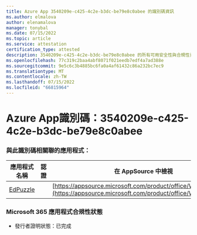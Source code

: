 ```yaml
---
title: Azure App 3540209e-c425-4c2e-b3dc-be79e8c0abee 的識別碼資訊
ms.author: elmalova
author: elenamalova
manager: tonybal
ms.date: 07/15/2022
ms.topic: article
ms.service: attestation
certification_type: attested
description: 3540209e-c425-4c2e-b3dc-be79e8c0abee 的所有可用安全性與合規性資訊。
ms.openlocfilehash: 77c319c2baa4abf8071f021eedb7edf4a7ad388e
ms.sourcegitcommit: 9e5c6c3b4885bc6fa0a4af61432c86a232bc7ec9
ms.translationtype: MT
ms.contentlocale: zh-TW
ms.lasthandoff: 07/15/2022
ms.locfileid: "66815964"
---
```

# <a name="azure-app-id-3540209e-c425-4c2e-b3dc-be79e8c0abee"></a>Azure App識別碼：3540209e-c425-4c2e-b3dc-be79e8c0abee


### <a name="apps-associated-with-this-id"></a>與此識別碼相關聯的應用程式：
| **應用程式名稱** | **認證** | **在 AppSource 中檢視** |
|--------------|---------------|-----------------------|
| [EdPuzzle](../forward/WA200003736.md) |  | [https://appsource.microsoft.com/product/office/WA200003736](https://appsource.microsoft.com/product/office/WA200003736) |

### <a name="microsoft-365-app-compliance-status"></a>Microsoft 365 應用程式合規性狀態
- 發行者證明狀態：已完成
